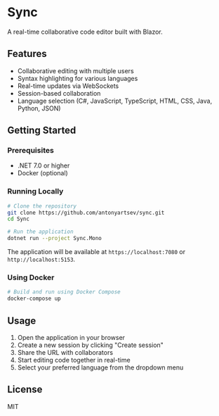 # Sync

A real-time collaborative code editor built with Blazor.

## Features

- Collaborative editing with multiple users
- Syntax highlighting for various languages
- Real-time updates via WebSockets
- Session-based collaboration
- Language selection (C#, JavaScript, TypeScript, HTML, CSS, Java, Python, JSON)

## Getting Started

### Prerequisites

- .NET 7.0 or higher
- Docker (optional)

### Running Locally

```bash
# Clone the repository
git clone https://github.com/antonyartsev/sync.git
cd Sync

# Run the application
dotnet run --project Sync.Mono
```

The application will be available at `https://localhost:7080` or `http://localhost:5153`.

### Using Docker

```bash
# Build and run using Docker Compose
docker-compose up
```

## Usage

1. Open the application in your browser
2. Create a new session by clicking "Create session"
3. Share the URL with collaborators
4. Start editing code together in real-time
5. Select your preferred language from the dropdown menu

## License

MIT 